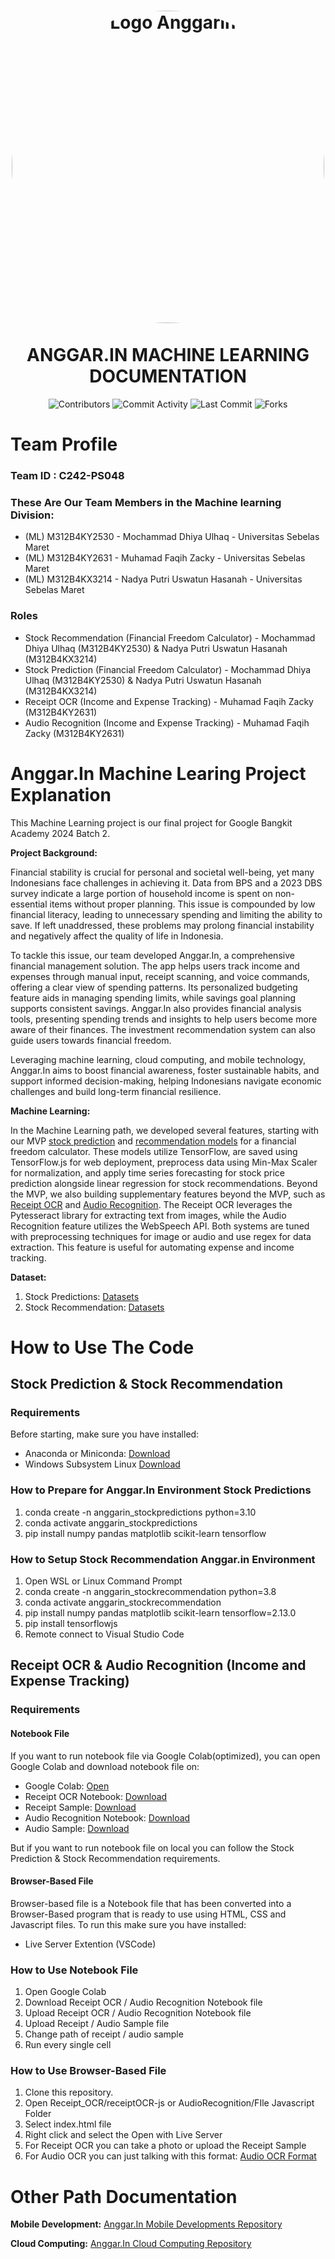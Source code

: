 <h1 align="center">
<img align="center" src="https://github.com/user-attachments/assets/8a6f2ad2-2fc6-4bd4-ba68-c6674edd655b" alt="Logo Anggarin" width="500" style="border-radius: 50%;"></img>
<br>
<br>
ANGGAR.IN MACHINE LEARNING DOCUMENTATION
</h1>
<div align="center">

![Contributors](https://img.shields.io/github/contributors/Anggar-In/Machine-Learning?color=blue)
![Commit Activity](https://img.shields.io/github/commit-activity/m/Anggar-In/Machine-Learning?color=blue)
![Last Commit](https://img.shields.io/github/last-commit/Anggar-In/Machine-Learning?color=red)
![Forks](https://img.shields.io/github/forks/Anggar-In/Machine-Learning?style=flat-square)

</div>

# Team Profile

### Team ID : C242-PS048

### These Are Our Team Members in the Machine learning Division:

* (ML) M312B4KY2530 - Mochammad Dhiya Ulhaq - Universitas Sebelas Maret
* (ML) M312B4KY2631 - Muhamad Faqih Zacky - Universitas Sebelas Maret
* (ML) M312B4KX3214 - Nadya Putri Uswatun Hasanah - Universitas Sebelas Maret

### Roles

* Stock Recommendation (Financial Freedom Calculator) - Mochammad Dhiya Ulhaq (M312B4KY2530) & Nadya Putri Uswatun Hasanah (M312B4KX3214)
* Stock Prediction (Financial Freedom Calculator) - Mochammad Dhiya Ulhaq (M312B4KY2530) & Nadya Putri Uswatun Hasanah (M312B4KX3214)
* Receipt OCR (Income and Expense Tracking) - Muhamad Faqih Zacky (M312B4KY2631)
* Audio Recognition (Income and Expense Tracking) - Muhamad Faqih Zacky (M312B4KY2631)

# Anggar.In Machine Learing Project Explanation
This Machine Learning project is our final project for Google Bangkit Academy 2024 Batch 2.

**Project Background:**

Financial stability is crucial for personal and societal well-being, yet many Indonesians face challenges in achieving it. Data from BPS and a 2023 DBS survey indicate a large portion of household income is spent on non-essential items without proper planning. This issue is compounded by low financial literacy, leading to unnecessary spending and limiting the ability to save. If left unaddressed, these problems may prolong financial instability and negatively affect the quality of life in Indonesia.

To tackle this issue, our team developed Anggar.In, a comprehensive financial management solution. The app helps users track income and expenses through manual input, receipt scanning, and voice commands, offering a clear view of spending patterns. Its personalized budgeting feature aids in managing spending limits, while savings goal planning supports consistent savings. Anggar.In also provides financial analysis tools, presenting spending trends and insights to help users become more aware of their finances. The investment recommendation system can also guide users towards financial freedom.

Leveraging machine learning, cloud computing, and mobile technology, Anggar.In aims to boost financial awareness, foster sustainable habits, and support informed decision-making, helping Indonesians navigate economic challenges and build long-term financial resilience.


**Machine Learning:** 

In the Machine Learning path, we developed several features, starting with our MVP [stock prediction](https://github.com/Anggar-In/Machine-Learning/tree/main/stock_price_predictions) and [recommendation models](https://github.com/Anggar-In/Machine-Learning/tree/main/stockRecommendation)  for a financial freedom calculator. These models utilize TensorFlow, are saved using TensorFlow.js for web deployment, preprocess data using Min-Max Scaler for normalization, and apply time series forecasting for stock price prediction alongside linear regression for stock recommendations. Beyond the MVP, we also building supplementary features beyond the MVP, such as [Receipt OCR](https://github.com/Anggar-In/Machine-Learning/tree/main/Receipt_OCR) and [Audio Recognition](https://github.com/Anggar-In/Machine-Learning/tree/main/AudioRecognition). The Receipt OCR leverages the Pytesseract library for extracting text from images, while the Audio Recognition feature utilizes the WebSpeech API. Both systems are tuned with preprocessing techniques for image or audio and use regex for data extraction. This feature is useful for automating expense and income tracking.

**Dataset:**
1. Stock Predictions: [Datasets](https://github.com/Anggar-In/Machine-Learning/tree/main/stock_price_predictions/trainingDataset)
2. Stock Recommendation: [Datasets](https://github.com/Anggar-In/Machine-Learning/tree/main/stockRecommendation/trainingDataset)

# How to Use The Code
## Stock Prediction & Stock Recommendation
### Requirements
Before starting, make sure you have installed:
- Anaconda or Miniconda: [Download](https://www.anaconda.com/download)
- Windows Subsystem Linux [Download](https://learn.microsoft.com/en-us/windows/wsl/install)

### How to Prepare for Anggar.In Environment Stock Predictions
1. conda create -n anggarin_stockpredictions python=3.10
2. conda activate anggarin_stockpredictions
3. pip install numpy pandas matplotlib scikit-learn tensorflow

### How to Setup Stock Recommendation Anggar.in Environment
1. Open WSL or Linux Command Prompt
2. conda create -n anggarin_stockrecommendation python=3.8
3. conda activate anggarin_stockrecommendation
4. pip install numpy pandas matplotlib scikit-learn tensorflow=2.13.0
5. pip install tensorflowjs
6. Remote connect to Visual Studio Code

## Receipt OCR & Audio Recognition (Income and Expense Tracking)
### Requirements
#### Notebook File
If you want to run notebook file via Google Colab(optimized), you can open Google Colab and download notebook file on:
- Google Colab: [Open](https://colab.research.google.com/)
- Receipt OCR Notebook: [Download](https://github.com/Anggar-In/Machine-Learning/blob/main/Receipt_OCR/ReceiptOCR_Preprocessing.ipynb)
- Receipt Sample: [Download](https://github.com/Anggar-In/Machine-Learning/tree/main/Receipt_OCR/receiptOCR-js/Receipt%20contoh)
- Audio Recognition Notebook: [Download](https://github.com/Anggar-In/Machine-Learning/blob/main/AudioRecognition/AudioRecognition.ipynb)
- Audio Sample: [Download](https://github.com/Anggar-In/Machine-Learning/tree/main/AudioRecognition/audiotest_ipynb)

But if you want to run notebook file on local you can follow the Stock Prediction & Stock Recommendation requirements.

#### Browser-Based File
Browser-based file is a Notebook file that has been converted into a Browser-Based program that is ready to use using HTML, CSS and Javascript files. To run this make sure you have installed:
- Live Server Extention (VSCode)

### How to Use Notebook File
1. Open Google Colab
2. Download Receipt OCR / Audio Recognition Notebook file
3. Upload Receipt OCR / Audio Recognition Notebook file
4. Upload Receipt / Audio Sample file
5. Change path of receipt / audio sample
6. Run every single cell

### How to Use Browser-Based File
1. Clone this repository.
2. Open Receipt_OCR/receiptOCR-js or AudioRecognition/FIle Javascript Folder
3. Select index.html file
4. Right click and select the Open with Live Server
5. For Receipt OCR you can take a photo or upload the Receipt Sample
6. For Audio OCR you can just talking with this format: [Audio OCR Format](https://github.com/Anggar-In/Machine-Learning/blob/main/AudioRecognition/README.md)

# Other Path Documentation 
**Mobile Development:**
[Anggar.In Mobile Developments Repository](https://github.com/Anggar-In/Mobile-Development)

**Cloud Computing:**
[Anggar.In Cloud Computing Repository](https://github.com/Anggar-In/Cloud-Computing)
